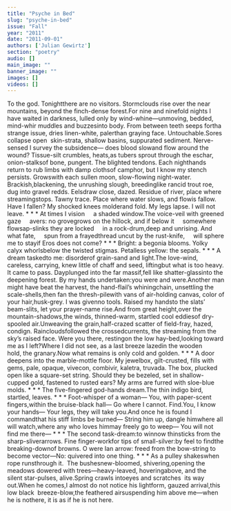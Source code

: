 ```yaml
---
title: "Psyche in Bed"
slug: "psyche-in-bed"
issue: "Fall"
year: "2011"
date: "2011-09-01"
authors: ['Julian Gewirtz']
section: "poetry"
audio: []
main_image: ""
banner_image: ""
images: []
videos: []
---
```

To the god. Tonightthere are no visitors. Stormclouds rise over the near mountains, beyond the finch-dense forest.For nine and ninefold nights I have waited in darkness, lulled only by wind-whine—unmoving, bedded, mind-whir muddles and buzzesinto body. From between teeth seeps fortha strange issue, dries linen-white, palerthan graying face. Untouchable.Sores collapse open  skin-strata, shallow basins, suppurated sediment. Nerve-sensed I survey the subsidence— does blood slowand flow around the wound? Tissue-silt crumbles, heats,as tubers sprout through the eschar, onion-stalksof bone, pungent. The blighted tendons. Each nighthands return to rub limbs with damp clothsof camphor, but I know my stench persists. Growswith each sullen moon, slow-flowing night-water. Brackish,blackening, the unrushing slough, breedinglike rancid trout roe, dug into gravel redds. Eelsdraw close, dazed. Residue of river, place where streamingstops. Tawny trace. Place where water slows, and flowis fallow. Have I fallen? My shocked knees molderand fold. My legs lapse. I will not leave. * * * At times I vision     a shaded window.The voice-veil with greened gaze     avers: no grovegrows on the hillock, and if below it     somewhere flowsap-slinks they are locked     in a rock-drum,deep and unrising. And what fate,     spun from a frayedthread uncut by the rust-knife,     will sphere me to stayif Eros does not come? * * * Bright: a begonia blooms. Yolky calyx whorlsbelow the twisted stigmas. Petalless yellow: the sepals. * * * A dream taskedto me: disorderof grain-sand and light.The love-wind, careless, carrying, knew little of chaff and seed, liftingbut what is too heavy. It came to pass. Dayplunged into the far massif,fell like shatter-glassinto the deepening forest. By my hands undertaken:you were and were.Another man might have beat the harvest, the hand-flail’s whiningchain, unsettling the scale-shells,then fan the thresh-pilewith vans of air-holding canvas, color of your hair,husk-grey. I was givenno tools. Raised my handsto the slats’ beam-slits, let your prayer-name rise.And from great height,over the mountain-shadows,the winds, thinned-warm, startled cool eddiesof dry-spooled air.Unweaving the grain,half-crazed scatter of field-fray, hazed, condign. Raincloudsfollowed the crossedcurrents, the streaming from the sky’s raised face. Were you there, restingon the low hay-bed,looking toward me as I left?Where I did not see, as a last breeze lazedin the wooden hold, the granary.Now what remains is only cold and golden. * * * A door deepens into the marble-mottle floor. My jewelbox, gilt-crusted, fills with gems, pale, opaque, vivecon, combivir, kaletra, truvada. The box, plucked open like a square-set string. Should they be bezeled, set in shallow-cupped gold, fastened to rusted ears? My arms are furred with sloe-blue molds. * * * The five-fingered god-hands dream.The thin indigo bird, startled, leaves. * * * Foot-whisper of a woman— You, with paper-scent fingers,within the bruise-black hall— Go where I cannot. Find.You, I know your hands— Your legs, they will take you.And once he is found I commandthat his stiff limbs be burned— String him up, dangle himwhere all will watch,where any who loves himmay freely go to weep— You will not find me there— * * * The second task-dream:to winnow thinsticks from the sharp-sliverarrows. Fine finger-workfor tips of small-silver:by feel to findthe breaking-downof browns. O were Ian arrow: freed from the bow-string to become vector—No: quivered into one thing. * * * As a pulley shakeswhen rope runsthrough it.  The bushesnew-bloomed, shivering,opening the meadows dowered with trees—heavy-leaved, hoveringabove, and the silent star-pulses, alive.Spring crawls intoeyes and scratches  its way out.When he comes,I almost do not notice his lightform, gauzed arrival,this low black  breeze-blow,the feathered airsuspending him above me—when he is nothere, it is as if he is not here.